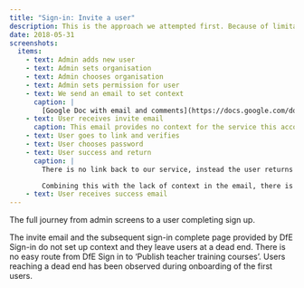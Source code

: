 ```yaml
---
title: "Sign-in: Invite a user"
description: This is the approach we attempted first. Because of limitations with the invite email and users ending up at a dead-end, we switched to self-registration.
date: 2018-05-31
screenshots:
  items:
    - text: Admin adds new user
    - text: Admin sets organisation
    - text: Admin chooses organisation
    - text: Admin sets permission for user
    - text: We send an email to set context
      caption: |
        [Google Doc with email and comments](https://docs.google.com/document/d/1J2p5luXQOpQjfuM1qN130sqDxOBpIZaM-5t4fPhuqWY/edit)
    - text: User receives invite email
      caption: This email provides no context for the service this account relates to, e.g. it does not say “for publishing teacher training courses”.
    - text: User goes to link and verifies
    - text: User chooses password
    - text: User success and return
      caption: |
        There is no link back to our service, instead the user returns to DFE Sign-in.

        Combining this with the lack of context in the email, there is a disjointed user journey which will see users either not sign up because they don’t know why, or they don’t know how to get to our service because there is no onward link.
    - text: User receives success email
---
```


The full journey from admin screens to a user completing sign up.

The invite email and the subsequent sign-in complete page provided by DfE Sign-in do not set up context and they leave users at a dead end. There is no easy route from DfE Sign in to ‘Publish teacher training courses’. Users reaching a dead end has been observed during onboarding of the first users.

